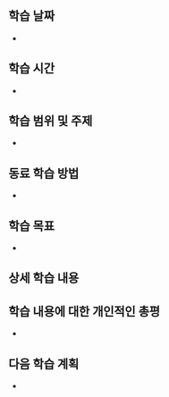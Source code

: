 학습 날짜
---
+ 

학습 시간
---
+ 

학습 범위 및 주제
---
+ 

동료 학습 방법
---
+ 

학습 목표
---
+ 

상세 학습 내용
---


학습 내용에 대한 개인적인 총평
---
+ 

다음 학습 계획
---
+ 
